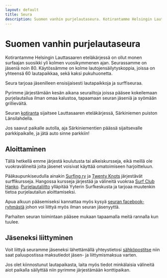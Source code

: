 ```yaml
---
layout: default
title: Seura
description: Suomen vanhin purjelautaseura. Kotirantamme Helsingin Lauttasaaren eteläkärjessä on ollut monen surfaajan suosikki yli kolmen vuosikymmenen ajan. Seurassamme on jäseniä noin 80. Käytössämme on kolme lautojensäilytyskoppia, joissa on yhteensä 60 lautapaikkaa, sekä kaksi pukuhuonetta.
---
```


Suomen vanhin purjelautaseura
=============================        
        
Kotirantamme Helsingin Lauttasaaren eteläkärjessä on ollut monen surfaajan suosikki yli kolmen vuosikymmenen ajan. Seurassamme on jäseniä noin 80. Käytössämme on kolme lautojensäilytyskoppia, joissa on yhteensä 60 lautapaikkaa, sekä kaksi pukuhuonetta.

Seura tarjoaa jäsenilleen ensisijaisesti lautapaikkoja ja surffiseuraa.

Pyrimme järjestämään kesän aikana seurailtoja joissa pääsee kokeilemaan purjelautailua ilman omaa kalustoa, tapaamaan seuran jäseniä ja syömään grillieväitä.

Seuran [kotiranta](ranta.html) sijaitsee Lauttasaaren eteläkärjessä, Särkiniemen puiston Länsilahdella.

Jos saavut paikalle autolla, aja Särkiniementien päässä sijaitsevalle  parkkipaikalle, ja jätä auto sinne parkkiin!

Aloittaminen
------------

Tällä hetkellä emme järjestä koulutusta tai alkeiskursseja, eikä meillä ole vuokravälineitä joita jäsenet voisivat käyttää omatoimiseen harjoitteluun.

Pääkaupunkiseudulla ainakin [Surfing ry](http://www.surfing-ry.org/) ja [Twenty Knots](http://twentyknots.fi/) järjestävät surffikursseja. Hangossa kursseja järjestää ja välineitä vuokraa [Surf Club Hanko](http://www.surfclubhanko.com/). [Purjelautaliitto](http://www.purjelautaliitto.fi/) ylläpitää Yyterin Surfkeskusta ja tarjoaa muutenkin tietoa purjelautailun aloittamiseksi.

Apua alkuun pääsemiseksi kannattaa myös kysyä [seuran facebook-ryhmästä](https://www.facebook.com/groups/helsinkiwindsurfingclub/) johon voi liittyä myös ilman seuran jäsenyyttä. 

Parhaiten seuran toimintaan pääsee mukaan tapaamalla meitä rannalla kun tuulee.

Jäseneksi liittyminen
---------------------

Voit liittyä seuramme jäseneksi lähettämällä yhteystietosi [sähköpostitse](yhteystiedot.html#seuran_shkpostiosoite)
niin saat paluupostissa maksutiedot jäsen- ja liittymismaksua varten.

Jos olet kiinnostunut lautapaikasta, laita myös tiedot minkälaisia välineitä aiot paikalla säilyttää niin pyrimme järjestämään konttipaikan.
